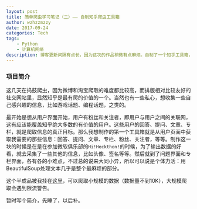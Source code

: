 ```yaml
---
layout: post
title: 简单爬虫学习笔记（二）—— 自制知乎爬虫工具箱
author: wzhzzmzzy
date: 2017-09-24
categories: Tech
tags: 
    - Python
    - 计算机网络
description: 博客更新间隔有点长，因为这次的作品稍微有点麻烦。自制了一个知乎工具箱，能爬取一些简单的数据，更详细的东西看心情吧，如果有心情就继续维护下去。
---
```


### 项目简介

这几天在捣鼓爬虫，因为微博和淘宝爬取的难度都比较高，而排版相对比较友好的社交网站里，显然知乎是最有爬的价值的一个。当然也有一些私心，想收集一些自己感兴趣的信息，比如游戏话题、编程话题，之类的。

最开始是想从用户界面开始，用户有粉丝和关注者，即用户与用户之间的关联网，这有应该能覆盖知乎绝大多数的有价值的用户。这些用户的回答、提问、文章、专栏，就是爬取信息的真正目标。那么我想制作的第一个工具箱就是从用户页面中获取我需要的那些信息：回答、提问、文章、专栏、粉丝、关注者，等等。制作这一块的时候是在是在参加微软俱乐部的`Hi!Heckthon!`的时候，为了输出数据的好看，就去采集了一些其他的信息，比如头像、签名等等。然后就到了问题界面和专栏界面，各有各的小难点，不过总的说来大同小异，所以可以说是个体力活：用BeautifulSoup处理文本几乎是整个最麻烦的部分。

这个半成品被我挂在[这里](https://github.com/wzhzzmzzy/Python-Spider-Workbook/)，可以爬取小规模的数据（数据量不到10K），大规模爬取会遇到限流警告。

暂时写个简介，先睡了，以后补。